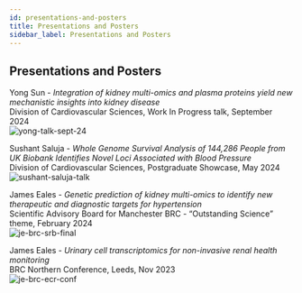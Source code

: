 ```yaml
---
id: presentations-and-posters
title: Presentations and Posters
sidebar_label: Presentations and Posters
---
```


## Presentations and Posters
<!--
example entry for presentation
James Eales - *Genetic prediction of kidney multi-omics to identify new therapeutic and diagnostic targets for hypertension*  
Scientific Advisory Board for Manchester BRC - “Outstanding Science” theme, February 2024  
-->

Yong Sun - *Integration of kidney multi-omics and plasma proteins yield new mechanistic insights into kidney disease*  
Division of Cardiovascular Sciences, Work In Progress talk, September 2024  
![yong-talk-sept-24](https://github.com/user-attachments/assets/c0efebc9-56f2-4606-926f-d81edf5e0983)

Sushant Saluja - *Whole Genome Survival Analysis of 144,286 People from UK Biobank Identifies Novel Loci Associated with Blood Pressure*  
Division of Cardiovascular Sciences, Postgraduate Showcase, May 2024  
![sushant-saluja-talk](https://github.com/EalesLabCompBio/EalesLabCompBio.github.io/assets/1412565/86c764a3-25fd-4413-a2a6-31691bba9ccd)

James Eales - *Genetic prediction of kidney multi-omics to identify new therapeutic and diagnostic targets for hypertension*  
Scientific Advisory Board for Manchester BRC - “Outstanding Science” theme, February 2024  
![je-brc-srb-final](https://github.com/EalesLabCompBio/EalesLabCompBio.github.io/assets/1412565/7516c7b5-b015-4d03-afcb-123481b019ca)


James Eales - *Urinary cell transcriptomics for non-invasive renal health monitoring*  
BRC Northern Conference, Leeds, Nov 2023  
![je-brc-ecr-conf](https://github.com/EalesLabCompBio/EalesLabCompBio.github.io/assets/1412565/3a56def8-bf69-4da8-9224-a3de166346e0)



